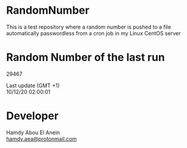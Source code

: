 # RandomNumber    
This is a test repository where a random number is pushed to a file automatically passwordless from a cron job in my Linux CentOS server    
# Random Number of the last run   
29467
      
Last update (GMT +1)    
10/12/20 02:00:01
# Developer    
Hamdy Abou El Anein   
hamdy.aea@protonmail.com
